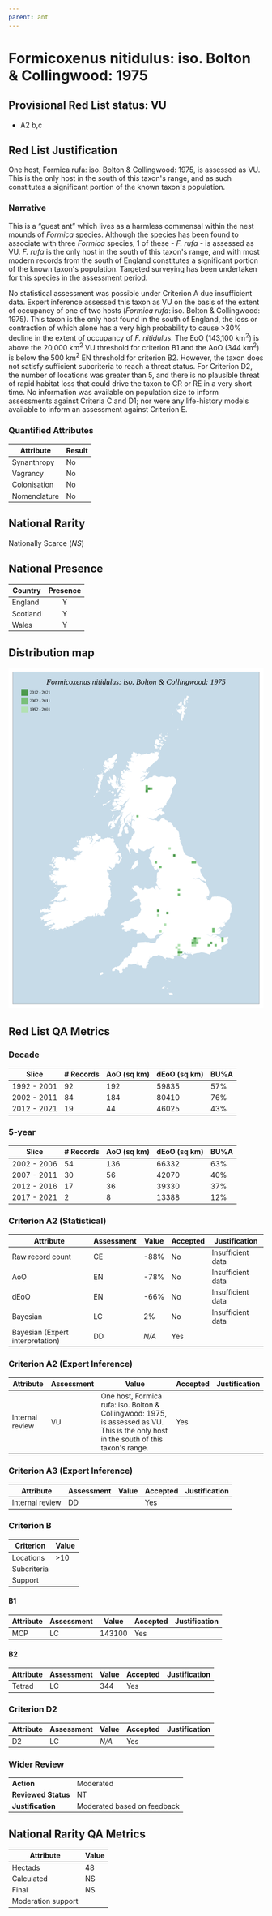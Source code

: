 ```yaml
---
parent: ant
---
```


# Formicoxenus nitidulus: iso. Bolton & Collingwood: 1975

## Provisional Red List status: VU
- A2 b,c

## Red List Justification
One host, Formica rufa: iso. Bolton & Collingwood: 1975, is assessed as VU. This is the only host in the south of this taxon's range, and as such constitutes a significant portion of the known taxon's population.
### Narrative
This is a “guest ant” which lives as a harmless commensal within the nest mounds of *Formica* species. Although the species has been found to associate with three *Formica* species, 1 of these - *F. rufa* - is assessed as VU. *F. rufa* is the only host in the south of this taxon's range, and with most modern records from the south of England constitutes a significant portion of the known taxon's population. Targeted surveying has been undertaken for this species in the assessment period.

No statistical assessment was possible under Criterion A due insufficient data. Expert inference assessed this taxon as VU on the basis of the extent of occupancy of one of two hosts (*Formica rufa*: iso. Bolton & Collingwood: 1975). This taxon is the only host found in the south of England, the loss or contraction of which alone has a very high probability to cause >30% decline in the extent of occupancy of  *F. nitidulus*. The EoO (143,100 km<sup>2</sup>) is above the 20,000 km<sup>2</sup> VU threshold for criterion B1 and the AoO (344 km<sup>2</sup>) is below the 500 km<sup>2</sup> EN threshold for criterion B2. However, the taxon does not satisfy sufficient subcriteria to reach a threat status. For Criterion D2, the number of locations was greater than 5, and there is no plausible threat of rapid habitat loss that could drive the taxon to CR or RE in a very short time. No information was available on population size to inform assessments against Criteria C and D1; nor were any life-history models available to inform an assessment against Criterion E.
### Quantified Attributes
|Attribute|Result|
|---|---|
|Synanthropy|No|
|Vagrancy|No|
|Colonisation|No|
|Nomenclature|No|


## National Rarity
Nationally Scarce (*NS*)

## National Presence
|Country|Presence
|---|:-:|
|England|Y|
|Scotland|Y|
|Wales|Y|


## Distribution map
![](../map/483.svg)

## Red List QA Metrics
### Decade
| Slice | # Records | AoO (sq km) | dEoO (sq km) |BU%A |
|---|---|---|---|---|
|1992 - 2001|92|192|59835|57%|
|2002 - 2011|84|184|80410|76%|
|2012 - 2021|19|44|46025|43%|
### 5-year
| Slice | # Records | AoO (sq km) | dEoO (sq km) |BU%A |
|---|---|---|---|---|
|2002 - 2006|54|136|66332|63%|
|2007 - 2011|30|56|42070|40%|
|2012 - 2016|17|36|39330|37%|
|2017 - 2021|2|8|13388|12%|
### Criterion A2 (Statistical)
|Attribute|Assessment|Value|Accepted|Justification
|---|---|---|---|---|
|Raw record count|CE|-88%|No|Insufficient data|
|AoO|EN|-78%|No|Insufficient data|
|dEoO|EN|-66%|No|Insufficient data|
|Bayesian|LC|2%|No|Insufficient data|
|Bayesian (Expert interpretation)|DD|*N/A*|Yes||
### Criterion A2 (Expert Inference)
|Attribute|Assessment|Value|Accepted|Justification
|---|---|---|---|---|
|Internal review|VU|One host, Formica rufa: iso. Bolton & Collingwood: 1975, is assessed as VU. This is the only host in the south of this taxon's range.|Yes||
### Criterion A3 (Expert Inference)
|Attribute|Assessment|Value|Accepted|Justification
|---|---|---|---|---|
|Internal review|DD||Yes||
### Criterion B
|Criterion| Value|
|---|---|
|Locations|>10|
|Subcriteria||
|Support||
#### B1
|Attribute|Assessment|Value|Accepted|Justification
|---|---|---|---|---|
|MCP|LC|143100|Yes||
#### B2
|Attribute|Assessment|Value|Accepted|Justification
|---|---|---|---|---|
|Tetrad|LC|344|Yes||
### Criterion D2
|Attribute|Assessment|Value|Accepted|Justification
|---|---|---|---|---|
|D2|LC|*N/A*|Yes||
### Wider Review
|  |  |
|---|---|
|**Action**|Moderated|
|**Reviewed Status**|NT|
|**Justification**|Moderated based on feedback|


## National Rarity QA Metrics
|Attribute|Value|
|---|---|
|Hectads|48|
|Calculated|NS|
|Final|NS|
|Moderation support||


